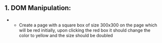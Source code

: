 ## 1. DOM Manipulation:

* * Create a page with a square box of size 300x300 on the page which will be red initially, upon clicking the red box it should change the color to yellow and the size should be doubled